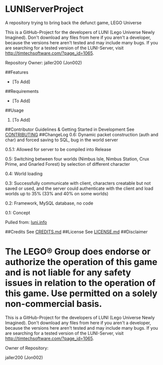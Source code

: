 # LUNIServerProject
A repository trying to bring back the defunct game, LEGO Universe

This is a GitHub-Project for the developers of LUNI (Lego Universe Newly Imagined). Don't download any files from here if you aren't a developer, because the versions here aren't tested and may include many bugs. If you are searching for a tested version of the LUNI-Server, visit http://timtechsoftware.com/?page_id=1065.

Repository Owner: jaller200 (Jon002)

##Features

* [To Add]

##Requirements

* [To Add]

##Usage

1. [To Add]

##Contributor Guidelines & Getting Started in Development
See [CONTRIBUTING](CONTRIBUTING.md)
##ChangeLog
0.6: Dynamic packet construction (auth and char) and forced saving to SQL, bug in the world server

0.5.1: Allowed for server to be compiled into Release

0.5: Switching between four worlds (Nimbus Isle, Nimbus Station, Crux Prime, and Gnarled Forest) by selection of different character

0.4: World loading

0.3: Successfully communicate with client, characters creatable but not saved or used, and the server could authenticate with the client and load worlds up to 35% (33% and 40% on some worlds)

0.2: Framework, MySQL database, no code

0.1: Concept

Pulled from: [luni.info](http://luni.info/servers/)

##Credits
See [CREDITS.md](CREDITS.md)
##License
See [LICENSE.md](LICENSE.md)
##Disclaimer

The LEGO® Group does endorse or authorize the operation of this game and is not liable for any safety issues in relation to the operation of this game. Use permitted on a solely non-commercial basis.
=======
This is a GitHub-Project for the developers of LUNI (Lego Universe Newly Imagined). 
Don't download any files from here if you aren't a developer, because the versions here aren't tested and may include 
many bugs. If you are searching for a tested version of the LUNI-Server, visit http://timtechsoftware.com/?page_id=1065.

Owner of Repository:

jaller200 (Jon002)
